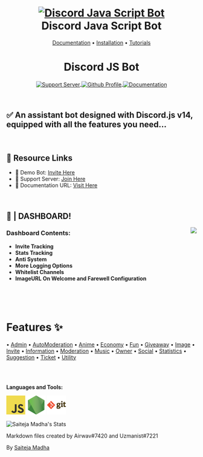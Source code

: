 <h1 align="center">
  <br>
  <a href="https://github.com/saiteja-madha"><img src="https://i.imgur.com/nFrS5wC.png" alt="Discord Java Script Bot"></a>
  <br>
  Discord Java Script Bot
  <br>
</h1>


<p align="center">
  <a href="https://docs.strangebot.xyz/">Documentation</a>
  •
  <a href="docs/additional/installation.md">Installation</a>
  •
  <a href="docs/additional/tutorials.md">Tutorials</a>
</p>

<h1 align="center">
Discord JS Bot
</h1>

<p align="center">
<a href="https://discord.gg/YCJeYxbcJ2">
  <img align="center" alt="Support Server" width="40px" src="https://cdn.discordapp.com/attachments/802104294588940319/1007275287471476877/icons8-discord-48.png" />
</a>
<a href="https://cdn.discordapp.com/attachments/802104294588940319/1007275874728562871/GitHub-Mark-Light-120px-plus.png">
  <img align="center" alt="Github Profile" width="40px" src="https://cdn.discordapp.com/attachments/802104294588940319/1007275874728562871/GitHub-Mark-Light-120px-plus.png" />
</a>
<a href="https://docs.strangebot.xyz/">
  <img align="center" alt="Documentation" width="40px" src="https://cdn.discordapp.com/attachments/802104294588940319/1007277184316096663/documents.png" />
</a>
</p>

<br />

## ✅ An assistant bot designed with Discord.js v14, equipped with all the features you need...


<br />

## 🔗 Resource Links

- 🤖 Demo Bot: [Invite Here](https://discord.com/oauth2/authorize?client\_id=752922609733337190\&permissions=397602323830\&scope=bot%20applications.commands)
- 🤝 Support Server: [Join Here](https://discord.gg/fE75UShbqB)
- 📂 Documentation URL: [Visit Here](https://docs.strangebot.xyz)

<br/>


## 📡 | DASHBOARD!

  <img align="right" src="https://cdn.discordapp.com/attachments/951172393869639711/1030562950810976306/unknown.png" />

### **Dashboard Contents:**

- **Invite Tracking**
- **Stats Tracking**
- **Anti System**
- **More Logging Options**
- **Whitelist Channels**
- **ImageURL On Welcome and Farewell Configuration**
<br/>
<br/>
<br/>

# Features ✨

• <a href="docs/commands/admin.md">Admin</a>
• <a href="docs/commands/automoderation.md">AutoModeration</a>
• <a href="docs/commands/anime.md">Anime</a>
• <a href="docs/commands/economy.md">Economy</a>
• <a href="docs/commands/fun.md">Fun</a>
• <a href="docs/commands/giveaway.md">Giveaway</a>
• <a href="docs/commands/image.md">Image</a>
• <a href="docs/commands/invites.md">Invite</a>
• <a href="docs/commands/information.md">Information</a>
• <a href="docs/commands/moderation.md">Moderation</a>
• <a href="docs/commands/music.md">Music</a>
• <a href="docs/commands/owner.md">Owner</a>
• <a href="docs/commands/social.md">Social</a>
• <a href="docs/commands/statistics.md">Statistics</a>
• <a href="docs/commands/suggestion.md">Suggestion</a>
• <a href="docs/commands/ticket.md">Ticket</a>
• <a href="docs/commands/utility.md">Utility</a>

<br/>
<br/>


**Languages and Tools:**  

<code><img height="50" src="https://raw.githubusercontent.com/github/explore/80688e429a7d4ef2fca1e82350fe8e3517d3494d/topics/javascript/javascript.png"></code>
<code><img height="50" src="https://raw.githubusercontent.com/github/explore/80688e429a7d4ef2fca1e82350fe8e3517d3494d/topics/nodejs/nodejs.png"></code>
<code><img height="50" src="https://raw.githubusercontent.com/github/explore/80688e429a7d4ef2fca1e82350fe8e3517d3494d/topics/git/git.png"></code>

![Saiteja Madha's Stats](https://github-readme-stats.vercel.app/api?username=saiteja-madha&show_icons=true&hide_border=true)

Markdown files created by Airwav#7420 and Uzmanist#7221


By [Saiteja Madha](https://github.com/saiteja-madha)
